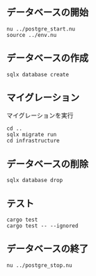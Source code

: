 ## データベースの開始
```
nu ../postgre_start.nu
source ../env.nu
```
## データベースの作成
```
sqlx database create
```

## マイグレーション
マイグレーションを実行
```
cd ..
sqlx migrate run
cd infrastructure
```

## データベースの削除
```
sqlx database drop
```

## テスト
```
cargo test
cargo test -- --ignored
```

## データベースの終了
```
nu ../postgre_stop.nu
```